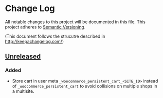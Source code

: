 # Change Log
All notable changes to this project will be documented in this file.
This project adheres to [Semantic Versioning](http://semver.org/).

(This document follows the strucutre described in http://keepachangelog.com/)

## [Unreleased]
### Added
* Store cart in user meta `_woocommerce_persistent_cart_<SITE_ID>` instead of `_woocommerce_persistent_cart` to avoid collisions on multiple shops in a multisite.

[Unreleased]: http://github.com/inpsyde/woocommerce-multisite-persistent-cart/
